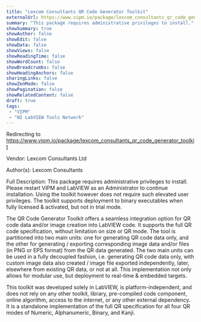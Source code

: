 ```yaml
---
title: "Lexcom Consultants QR Code Generator Toolkit"
externalUrl: https://www.vipm.io/package/lexcom_consultants_qr_code_generator_toolkit
summary: "This package requires administrative privileges to install."
showSummary: true
showAuthor: false
showEdit: false
showData: false
showViews: false
showReadingTime: false
showWordCount: false
showBreadcrumbs: false
showHeadingAnchors: false
sharingLinks: false
showZenMode: false
showPagination: false
showRelatedContent: false
draft: true
tags:
 - "VIPM"
 - "NI LabVIEW Tools Network"
---
```


Redirecting to https://www.vipm.io/package/lexcom_consultants_qr_code_generator_toolkit

Vendor: Lexcom Consultants Ltd

Author(s): Lexcom Consultants
 
Full Description:
This package requires administrative privileges to install. Please restart VIPM and LabVIEW as an Administrator to continue installation. Using the toolkit however does not require such elevated user privileges. The toolkit supports deployment to binary executables when fully licensed & activated, but not in trial mode.

The QR Code Generator Toolkit offers a seamless integration option for QR code data and/or image creation into LabVIEW code. It supports the full QR code specification, without limitation on size or QR mode. The tool is partitioned into two main units: one for generating QR code data only, and the other for generating / exporting corresponding image data and/or files (in PNG or EPS format) from the QR data generated. The two main units can be used in a fully decoupled fashion, i.e. generating QR code data only, with custom image data also created / image file exported independently, later, elsewhere from existing QR data, or not at all. This implementation not only allows for modular use, but deployment to real-time & embedded targets.

This toolkit was developed solely in LabVIEW, is platform-independent, and does not rely on any other toolkit, library, pre-compiled code component, online algorithm, access to the internet, or any other external dependency. It is a standalone implementation of the full QR specification for all four QR modes of Numeric, Alphanumeric, Binary, and Kanji.